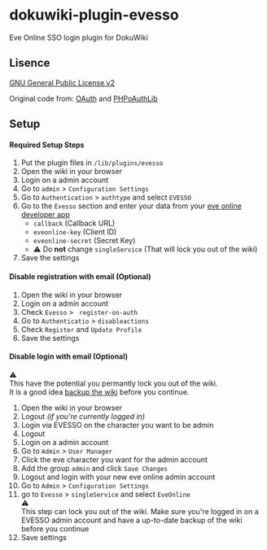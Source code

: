 # dokuwiki-plugin-evesso
Eve Online SSO login plugin for DokuWiki 

## Lisence
[GNU General Public License v2](https://www.gnu.org/licenses/old-licenses/gpl-2.0.html)

Original code from: [OAuth](https://github.com/cosmocode/dokuwiki-plugin-oauth) and [PHPoAuthLib](https://github.com/Lusitanian/PHPoAuthLib)

## Setup

#### Required Setup Steps
1. Put the plugin files in `/lib/plugins/evesso`
1. Open the wiki in your browser
1. Login on a admin account
1. Go to `admin` > `Configuration Settings`
1. Go to `Authentication` > `authtype` and select `EVESSO`
1. Go to the `Evesso` section and enter your data from your [eve online developer app](https://developers.eveonline.com/applications)
    * `callback` (Callback URL)
    * `eveonline-key` (Client ID)
    * `eveonline-secret` (Secret Key)    
    * :warning: Do **not** change `singleService` (That will lock you out of the wiki)
1. Save the settings

#### Disable registration with email (Optional)

1. Open the wiki in your browser
1. Login on a admin account
1. Check `Evesso` > ` register-on-auth`
1. Go to `Authenticatio` > `disableactions`
1. Check `Register` and `Update Profile`
1. Save the settings

#### Disable login with email (Optional)

:warning:  
This have the potential you permantly lock you out of the wiki.  
It is a good idea [backup the wiki](https://www.dokuwiki.org/faq:backup) before you continue. 

1. Open the wiki in your browser
1. Logout *(if you're currently logged in)*
1. Login via EVESSO on the character you want to be admin
1. Logout
1. Login on a admin account
1. Go to `Admin` > `User Manager`
1. Click the eve character you want for the admin account
1. Add the group `admin` and click `Save Changes`
1. Logout and login with your new eve online admin account
1. Go to `Admin` > `Configuration Settings`
1. go to `Evesso` > `singleService` and select `EveOnline`  
:warning:  
This step can lock you out of the wiki. Make sure you're logged in on a EVESSO admin account and have a up-to-date backup of the wiki before you continue
1. Save settings 

